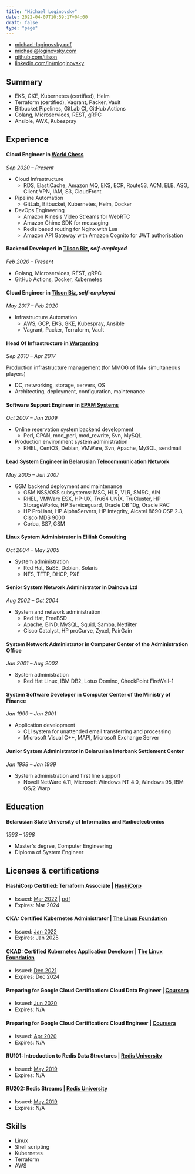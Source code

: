 ```yaml
---
title: "Michael Loginovsky"
date: 2022-04-07T10:59:17+04:00
draft: false
type: "page"
---
```


* [michael-loginovsky.pdf](https://loginovsky.com/michael-loginovsky.pdf)
* [michael@loginovsky.com](mailto:michael@loginovsky.com)
* [github.com/tilson](https://github.com/mtilson)
* [linkedin.com/in/mloginovsky](https://linkedin.com/in/mloginovsky)

## Summary

* EKS, GKE, Kubernetes (certified), Helm
* Terraform (certified), Vagrant, Packer, Vault
* Bitbucket Pipelines, GitLab CI, GitHub Actions
* Golang, Microservices, REST, gRPC
* Ansible, AWX, Kubespray

## Experience

#### Cloud Engineer in  [World Chess](https://worldchess.com)

_Sep 2020 – Present_

* Cloud Infrastructure
  * RDS, ElastiCache, Amazon MQ, EKS, ECR, Route53, ACM, ELB, ASG, Client VPN, IAM, S3, CloudFront
* Pipeline Automation
  * GitLab, Bitbucket, Kubernetes, Helm, Docker
* DevOps Engineering
  * Amazon Kinesis Video Streams for WebRTC
  * Amazon Chime SDK for messaging
  * Redis based routing for Nginx with Lua
  * Amazon API Gateway with Amazon Cognito for JWT authorisation

#### Backend Developeri in  [Tilson Biz](https://tilson.biz), _self-employed_

_Feb 2020 – Present_

* Golang, Microservices, REST, gRPC
* GitHub Actions, Docker, Kubernetes

#### Cloud Engineer in  [Tilson Biz](https://tilson.biz), _self-employed_

_May 2017 – Feb 2020_

* Infrastructure Automation
  * AWS, GCP, EKS, GKE, Kubespray, Ansible
  * Vagrant, Packer, Terraform, Vault

#### Head Of Infrastructure in  [Wargaming](https://wargaming.com)

_Sep 2010 – Apr 2017_

Production infrastructure management (for MMOG of 1M+ simultaneous players)
- DC, networking, storage, servers, OS
- Architecting, deployment, configuration, maintenance

#### Software Support Engineer in  [EPAM Systems](https://www.epam.com)

_Oct 2007 – Jan 2009_

* Online reservation system backend development
  * Perl, CPAN, mod_perl, mod_rewrite, Svn, MySQL
* Production environment system administration
  * RHEL, CentOS, Debian, VMWare, Svn, Apache, MySQL, sendmail

#### Lead System Engineer in Belarusian Telecommunication Network

_May 2005 – Jun 2007_

* GSM backend deployment and maintenance
  * GSM NSS/OSS subsystems: MSC, HLR, VLR, SMSC, AIN
  * RHEL, VMWare ESX, HP-UX, Tru64 UNIX, TruCluster, HP StorageWorks, HP Serviceguard, Oracle DB 10g, Oracle RAC
  * HP ProLiant, HP AlphaServers, HP Integrity, Alcatel 8690 OSP 2.3, Cisco MDS 9000
  * Corba, SS7, GSM

#### Linux System Administrator in Elilink Consulting

_Oct 2004 – May 2005_

* System administration
  * Red Hat, SuSE, Debian, Solaris
  * NFS, TFTP, DHCP, PXE

#### Senior System Network Administrator in Dainova Ltd

_Aug 2002 – Oct 2004_

* System and network administration
  * Red Hat, FreeBSD
  * Apache, BIND, MySQL, Squid, Samba, Netfilter
  * Cisco Catalyst, HP proCurve, Zyxel, PairGain

#### System Network Administrator in Computer Center of the Administration Office

_Jan 2001 – Aug 2002_

* System administration
  * Red Hat Linux, IBM DB2, Lotus Domino, CheckPoint FireWall-1

#### System Software Developer in Computer Center of the Ministry of Finance

_Jan 1999 – Jan 2001_

* Application development
  * CLI system for unattended email transferring and processing
  * Microsoft Visual C++, MAPI, Microsoft Exchange Server

#### Junior System Administrator in Belarusian Interbank Settlement Center

_Jan 1998 – Jan 1999_

* System administration and first line support
  * Novell NetWare 4.11, Microsoft Windows NT 4.0, Windows 95, IBM OS/2 Warp

## Education

#### Belarusian State University of Informatics and Radioelectronics

_1993 – 1998_

* Master's degree, Computer Engineering
* Diploma of System Engineer

## Licenses & certifications

#### HashiCorp Certified: Terraform Associate |  [HashiCorp](https://www.hashicorp.com/certification/terraform-associate)

* Issued:  [Mar 2022](https://www.credly.com/badges/fd38932a-23e5-476b-bdba-4783cbede490) | [pdf](https://acclaim-production-app.s3.amazonaws.com/uploads/printable_pdf/printable_pdf/15499a8c-412c-49a9-bfd8-a4a4b781c331/HashiCorp_Certified__Terraform_Associate_Badge20220409-46-1fg3865.pdf?response-content-disposition=attachment&X-Amz-Expires=604800&X-Amz-Date=20220409T083200Z&X-Amz-Algorithm=AWS4-HMAC-SHA256&X-Amz-Credential=AKIAJLA3MEMCDJNPNG2Q%2F20220409%2Fus-east-1%2Fs3%2Faws4_request&X-Amz-SignedHeaders=host&X-Amz-Signature=1d91208beda212b8b85d69078ac2d6e52c331f56a58ee61f51b7e7419b2b238a)
* Expires: Mar 2024

#### CKA: Certified Kubernetes Administrator |  [The Linux Foundation](https://training.linuxfoundation.org/certification/certified-kubernetes-administrator-cka/)

* Issued:  [Jan 2022](https://ti-user-certificates.s3.amazonaws.com/e0df7fbf-a057-42af-8a1f-590912be5460/74e4c2de-5b8b-5e82-a9a2-07b81ecb6108-michael-loginovsky-5b222273-00b3-4610-9cd4-e0ea4099325a-certificate.pdf)
* Expires: Jan 2025

#### CKAD: Certified Kubernetes Application Developer |  [The Linux Foundation](https://training.linuxfoundation.org/certification/certified-kubernetes-application-developer-ckad/)

* Issued:  [Dec 2021](https://ti-user-certificates.s3.amazonaws.com/e0df7fbf-a057-42af-8a1f-590912be5460/74e4c2de-5b8b-5e82-a9a2-07b81ecb6108-michael-loginovsky-c7aa2ab5-5dfa-4649-8271-cfe34ba7bb06-certificate.pdf)
* Expires: Dec 2024

#### Preparing for Google Cloud Certification: Cloud Data Engineer |  [Coursera](https://www.coursera.org/professional-certificates/gcp-data-engineering)

* Issued:  [Jun 2020](https://www.coursera.org/account/accomplishments/specialization/certificate/VC9DQWVDJ4JB)
* Expires: N/A

#### Preparing for Google Cloud Certification: Cloud Engineer |  [Coursera](https://www.coursera.org/professional-certificates/cloud-engineering-gcp)

* Issued:  [Apr 2020](https://www.coursera.org/account/accomplishments/specialization/certificate/L8Y3ZBVNNPR3)
* Expires: N/A

#### RU101: Introduction to Redis Data Structures |  [Redis University](https://university.redis.com/courses/ru101/)

* Issued:  [May 2019](https://university.redis.com/certificates/82e876f612dc4522a3e91ad2f4bdbc2d)
* Expires: N/A

#### RU202: Redis Streams |  [Redis University](https://university.redis.com/courses/ru202/)

* Issued:  [May 2019](https://university.redis.com/certificates/12a4cf4c0edd428ca0ec7dbd2900cd3f)
* Expires: N/A

## Skills

* Linux
* Shell scripting
* Kubernetes
* Terraform
* AWS
